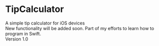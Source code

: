 # TipCalculator
A simple tip calculator for iOS devices<br />
New functionality will be added soon. Part of my efforts to learn how to program in Swift.<br />
Version 1.0
